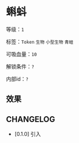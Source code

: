 # 蝌蚪

等级：`1`

标签：`Token` `生物` `小型生物` `青蛙`

可吸血量：`10`

解锁条件：`?`

内部id：`?`

## 效果

## CHANGELOG

- [0.1.0] 引入
